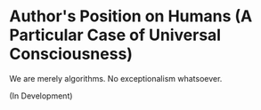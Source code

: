 # Author's Position on Humans (A Particular Case of Universal Consciousness)

We are merely algorithms. No exceptionalism whatsoever.

(In Development)

